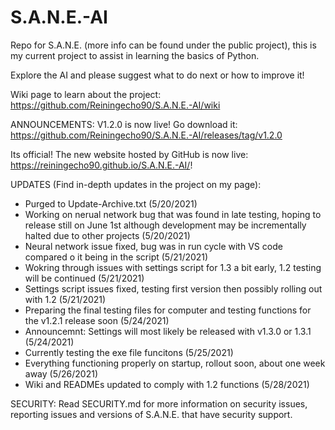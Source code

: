 # S.A.N.E.-AI
Repo for S.A.N.E. (more info can be found under the public project), this is my current project to assist in learning the basics of Python.

Explore the AI and please suggest what to do next or how to improve it!

Wiki page to learn about the project: https://github.com/Reiningecho90/S.A.N.E.-AI/wiki

ANNOUNCEMENTS: 
V1.2.0 is now live! Go download it: https://github.com/Reiningecho90/S.A.N.E.-AI/releases/tag/v1.2.0

Its official! The new website hosted by GitHub is now live: https://reiningecho90.github.io/S.A.N.E.-AI/!

UPDATES (Find in-depth updates in the project on my page):
- Purged to Update-Archive.txt (5/20/2021)
- Working on nerual network bug that was found in late testing, hoping to release still on June 1st although development may be incrementally halted due to other projects (5/20/2021)
- Neural network issue fixed, bug was in run cycle with VS code compared o it being in the script (5/21/2021)
- Wokring through issues with settings script for 1.3 a bit early, 1.2 testing will be continued (5/21/2021)
- Settings script issues fixed, testing first version then possibly rolling out with 1.2 (5/21/2021)
- Preparing the final testing files for computer and testing functions for the v1.2.1 release soon (5/24/2021)
- Announcemnt: Settings will most likely be released with v1.3.0 or 1.3.1 (5/24/2021)
- Currently testing the exe file funcitons (5/25/2021)
- Everything functioning properly on startup, rollout soon, about one week away (5/26/2021)
- Wiki and READMEs updated to comply with 1.2 functions (5/28/2021)


SECURITY:
Read SECURITY.md for more information on security issues, reporting issues and versions of S.A.N.E. that have security support.
